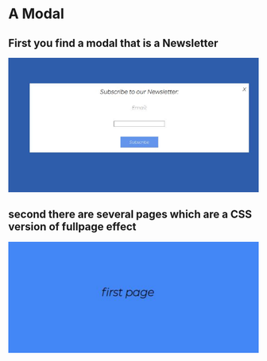 # A Modal

## First you find a modal that is a Newsletter 
<img src="Capture.JPG">

## second there are several pages which are a CSS version of fullpage effect
<img src="Capture2.JPG">
